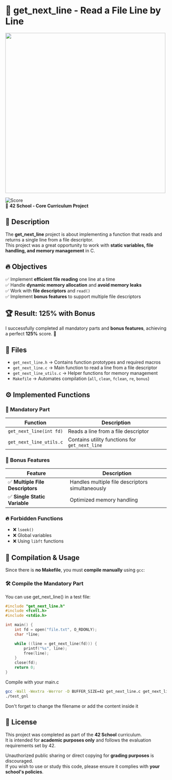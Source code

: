 # 📄 get_next_line - Read a File Line by Line

<img src="https://github.com/user-attachments/assets/6c7ac6f2-3d12-4c20-8906-8714418add66" width="500">

![Score](https://img.shields.io/badge/Score-125%25-brightgreen)  
📌 **42 School - Core Curriculum Project**  

## 📝 Description
The **get_next_line** project is about implementing a function that reads and returns a single line from a file descriptor.  
This project was a great opportunity to work with **static variables, file handling, and memory management** in C.

## 🔥 Objectives
✅ Implement **efficient file reading** one line at a time  
✅ Handle **dynamic memory allocation** and **avoid memory leaks**  
✅ Work with **file descriptors** and `read()`  
✅ Implement **bonus features** to support multiple file descriptors  

## 🏆 Result: **125% with Bonus**
I successfully completed all mandatory parts and **bonus features**, achieving a perfect **125%** score. 🎉

## 📁 Files
- `get_next_line.h` → Contains function prototypes and required macros  
- `get_next_line.c` → Main function to read a line from a file descriptor  
- `get_next_line_utils.c` → Helper functions for memory management  
- `Makefile` → Automates compilation (`all`, `clean`, `fclean`, `re`, `bonus`)  

## ⚙️ Implemented Functions
### 🔹 **Mandatory Part**
| Function | Description |
|----------|-------------|
| `get_next_line(int fd)` | Reads a line from a file descriptor |
| `get_next_line_utils.c` | Contains utility functions for `get_next_line` |

### 🎯 **Bonus Features**
| Feature | Description |
|---------|-------------|
| ✅ **Multiple File Descriptors** | Handles multiple file descriptors simultaneously |
| ✅ **Single Static Variable** | Optimized memory handling |

### 🔥 **Forbidden Functions**
- ❌ `lseek()`
- ❌ Global variables
- ❌ Using `libft` functions

## 🚀 Compilation & Usage
Since there is **no Makefile**, you must **compile manually** using `gcc`:

### 🛠 **Compile the Mandatory Part**
You can use get_next_line() in a test file:
```c
#include "get_next_line.h"
#include <fcntl.h>
#include <stdio.h>

int main() {
    int fd = open("file.txt", O_RDONLY);
    char *line;

    while ((line = get_next_line(fd))) {
        printf("%s", line);
        free(line);
    }
    close(fd);
    return 0;
}
```

Compile with your main.c
```sh
gcc -Wall -Wextra -Werror -D BUFFER_SIZE=42 get_next_line.c get_next_line_utils.c main.c -o test_gnl
./test_gnl
```

Don't forget to change the filename or add the content inside it

## 📜 License

This project was completed as part of the **42 School** curriculum.  
It is intended for **academic purposes only** and follows the evaluation requirements set by 42.  

Unauthorized public sharing or direct copying for **grading purposes** is discouraged.  
If you wish to use or study this code, please ensure it complies with **your school's policies**.
